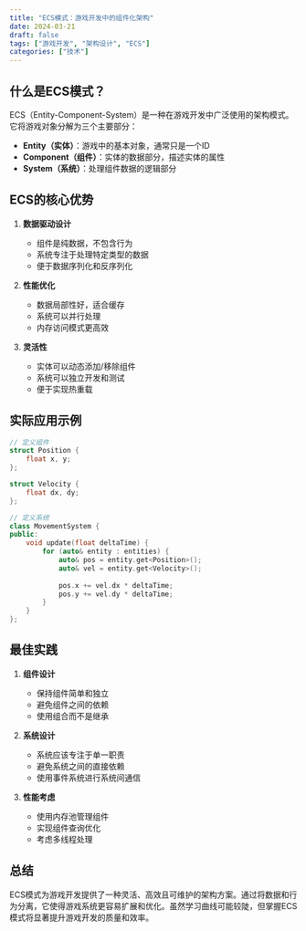 ```yaml
---
title: "ECS模式：游戏开发中的组件化架构"
date: 2024-03-21
draft: false
tags: ["游戏开发", "架构设计", "ECS"]
categories: ["技术"]
---
```


## 什么是ECS模式？

ECS（Entity-Component-System）是一种在游戏开发中广泛使用的架构模式。它将游戏对象分解为三个主要部分：

- **Entity（实体）**：游戏中的基本对象，通常只是一个ID
- **Component（组件）**：实体的数据部分，描述实体的属性
- **System（系统）**：处理组件数据的逻辑部分

## ECS的核心优势

1. **数据驱动设计**
   - 组件是纯数据，不包含行为
   - 系统专注于处理特定类型的数据
   - 便于数据序列化和反序列化

2. **性能优化**
   - 数据局部性好，适合缓存
   - 系统可以并行处理
   - 内存访问模式更高效

3. **灵活性**
   - 实体可以动态添加/移除组件
   - 系统可以独立开发和测试
   - 便于实现热重载

## 实际应用示例

```cpp
// 定义组件
struct Position {
    float x, y;
};

struct Velocity {
    float dx, dy;
};

// 定义系统
class MovementSystem {
public:
    void update(float deltaTime) {
        for (auto& entity : entities) {
            auto& pos = entity.get<Position>();
            auto& vel = entity.get<Velocity>();
            
            pos.x += vel.dx * deltaTime;
            pos.y += vel.dy * deltaTime;
        }
    }
};
```

## 最佳实践

1. **组件设计**
   - 保持组件简单和独立
   - 避免组件之间的依赖
   - 使用组合而不是继承

2. **系统设计**
   - 系统应该专注于单一职责
   - 避免系统之间的直接依赖
   - 使用事件系统进行系统间通信

3. **性能考虑**
   - 使用内存池管理组件
   - 实现组件查询优化
   - 考虑多线程处理

## 总结

ECS模式为游戏开发提供了一种灵活、高效且可维护的架构方案。通过将数据和行为分离，它使得游戏系统更容易扩展和优化。虽然学习曲线可能较陡，但掌握ECS模式将显著提升游戏开发的质量和效率。 